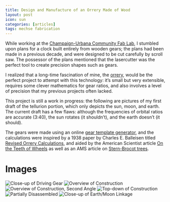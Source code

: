 ```yaml
---
title: Design and Manufacture of an Orrery Made of Wood
layout: post
icon: sun
categories: [articles]
tags: mechse fabrication
---
```


While working at the [Champaign-Urbana Community Fab Lab](cucfablab.org), I
stumbled upon plans for a clock built entirely from wooden gears; the plans had
been made in a previous decade, and were designed to be cut carefully by scroll
saw. The possessor of the plans mentioned that the lasercutter was the perfect
tool to create precision shapes such as gears.

I realized that a long-time fascination of mine, the
[orrery](http://en.wikipedia.org/wiki/Orrery), would be the perfect project to
attempt with this technology: it’s small but very extensible, requires some
clever mathematics for gear ratios, and also involves a level of precision that
my previous projects often lacked.

This project is still a work in progress: the following are pictures of my first
draft of the tellurion portion, which only depicts the sun, moon, and earth. The
current draft has a few flaws: although the frequencies of orbital ratios are
accurate (3:40), the sun rotates (it shouldn’t), and the earth doesn’t (it
should).

The gears were made using an online [gear template
generator](http://woodgears.ca/gear_cutting/template.html), and the calculations
were inspired by a 1938 paper by Charles E. Balleisen titled [Revised Orrery
Calculations](http://articles.adsabs.harvard.edu/cgi-bin/nph-iarticle_query?1938PA.....46..567B&defaultprint=YES&filetype=.pdf),
and aided by the American Scientist article [On the Teeth of
Wheels](http://www.americanscientist.org/issues/pub/on-the-teeth-of-wheels/7) as
well as an AMS article on [Stern-Brocot
trees](http://www.ams.org/samplings/feature-column/fcarc-stern-brocot).

# Images

![Close-up of Driving Gear](http://40.media.tumblr.com/c4083a61ce7387fc75567d52020cbf0f/tumblr_mxarzwUXbu1t5d2z2o7_1280.jpg "Close-up of Driving Gear")
![Overview of Construction](http://40.media.tumblr.com/5deab2f3fa6d62f7f1ef96cc4dd2f606/tumblr_mxarzwUXbu1t5d2z2o1_1280.jpg "Overview of Construction")
![Overview of Construction, Second Angle](http://40.media.tumblr.com/aca7969c8acaed6810c211d9fe237f54/tumblr_mxarzwUXbu1t5d2z2o2_1280.jpg "Overview of Construction, Second Angle")
![Top-down of Construction](http://40.media.tumblr.com/42cf4a653ebd9850addba6015b9e8fda/tumblr_mxarzwUXbu1t5d2z2o3_1280.jpg "Top-down of Construction")
![Partially Disassembled](http://40.media.tumblr.com/7311d9cd96991bddda7742aae120a060/tumblr_mxarzwUXbu1t5d2z2o5_1280.jpg "Partially Disassembled")
![Close-up of Earth/Moon Linkage](http://40.media.tumblr.com/e66a38dcc6bcd2a58a91831bfe7b8999/tumblr_mxarzwUXbu1t5d2z2o6_1280.jpg "Close-up of Earth/Moon Linkage")

